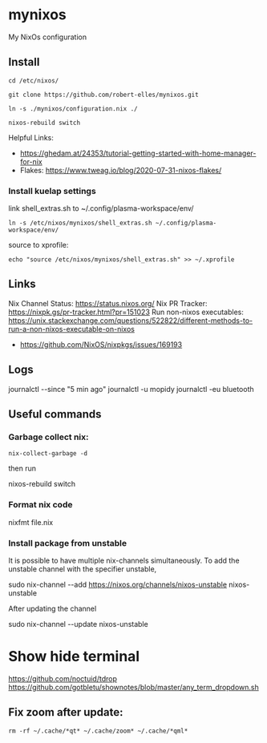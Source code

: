 # mynixos
My NixOs configuration

## Install

`cd /etc/nixos/`

`git clone https://github.com/robert-elles/mynixos.git`

`ln -s ./mynixos/configuration.nix ./`

`nixos-rebuild switch`

Helpful Links:
- https://ghedam.at/24353/tutorial-getting-started-with-home-manager-for-nix
- Flakes: https://www.tweag.io/blog/2020-07-31-nixos-flakes/

### Install  kuelap settings

link shell_extras.sh to ~/.config/plasma-workspace/env/

`ln -s /etc/nixos/mynixos/shell_extras.sh ~/.config/plasma-workspace/env/`

source to xprofile:

`echo "source /etc/nixos/mynixos/shell_extras.sh" >> ~/.xprofile`


## Links
Nix Channel Status: https://status.nixos.org/
Nix PR Tracker: https://nixpk.gs/pr-tracker.html?pr=151023
Run non-nixos executables: https://unix.stackexchange.com/questions/522822/different-methods-to-run-a-non-nixos-executable-on-nixos

- https://github.com/NixOS/nixpkgs/issues/169193

## Logs

journalctl --since "5 min ago"
journalctl -u mopidy
journalctl -eu bluetooth

## Useful commands

### Garbage collect nix:

`nix-collect-garbage -d`

then run

nixos-rebuild switch


### Format nix code

nixfmt file.nix

### Install package from unstable

It is possible to have multiple nix-channels simultaneously. To add the unstable channel with the specifier unstable,

sudo nix-channel --add https://nixos.org/channels/nixos-unstable nixos-unstable

After updating the channel

sudo nix-channel --update nixos-unstable


# Show hide terminal
https://github.com/noctuid/tdrop
https://github.com/gotbletu/shownotes/blob/master/any_term_dropdown.sh


## Fix zoom after update:

`rm -rf ~/.cache/*qt* ~/.cache/zoom* ~/.cache/*qml*`
